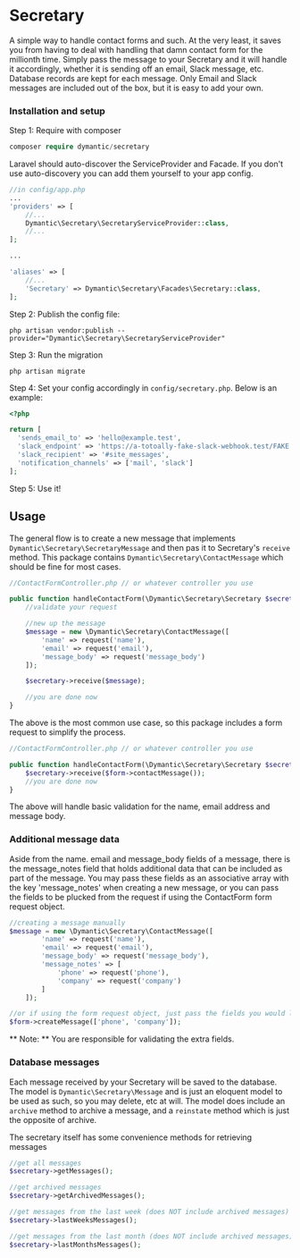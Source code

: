 # Secretary

A simple way to handle contact forms and such. At the very least, it saves you from having to deal with handling that damn contact form for the millionth time. Simply pass the message to your Secretary and it will handle it accordingly, whether it is sending off an email, Slack message, etc. Database records are kept for each message. Only Email and Slack messages are included out of the box, but it is easy to add your own.


### Installation and setup

Step 1: Require with composer

``` php
composer require dymantic/secretary
```

Laravel should auto-discover the ServiceProvider and Facade. If you don't use auto-discovery you can add them yourself to your app config.

``` php
//in config/app.php
...
'providers' => [
    //...
    Dymantic\Secretary\SecretaryServiceProvider::class,
    //...
];

...

'aliases' => [
    //...
    'Secretary' => Dymantic\Secretary\Facades\Secretary::class,
];
```

Step 2: Publish the config file:

```
php artisan vendor:publish --provider="Dymantic\Secretary\SecretaryServiceProvider"
```

Step 3: Run the migration

```
php artisan migrate
```

Step 4: Set your config accordingly in `config/secretary.php`. Below is an example:

```php
<?php

return [
  'sends_email_to' => 'hello@example.test',
  'slack_endpoint' => 'https://a-totoally-fake-slack-webhook.test/FAKE',
  'slack_recipient' => '#site_messages',
  'notification_channels' => ['mail', 'slack']
];
```

Step 5: Use it!

## Usage

The general flow is to create a new message that implements `Dymantic\Secretary\SecretaryMessage` and then pas it to Secretary's `receive` method. This package contains `Dymantic\Secretary\ContactMessage` which should be fine for most cases.

```php
//ContactFormController.php // or whatever controller you use

public function handleContactForm(\Dymantic\Secretary\Secretary $secretary) {
    //validate your request

    //new up the message
    $message = new \Dymantic\Secretary\ContactMessage([
        'name' => request('name'),
        'email' => request('email'),
        'message_body' => request('message_body')
    ]);

    $secretary->receive($message);

    //you are done now
}
```

The above is the most common use case, so this package includes a form request to simplify the process.

```php
//ContactFormController.php // or whatever controller you use

public function handleContactForm(\Dymantic\Secretary\Secretary $secretary, \Dymantic\Secretary\ContactForm $form) {
    $secretary->receive($form->contactMessage());
    //you are done now
}
```

The above will handle basic validation for the name, email address and message body.

### Additional message data

Aside from the name. email and message_body fields of a message, there is the message_notes field that holds additional data that can be included as part of the message. You may pass these fields as an associative array with the key 'message_notes' when creating a new message, or you can pass the fields to be plucked from the request if using the ContactForm form request object.

```php
//creating a message manually
$message = new \Dymantic\Secretary\ContactMessage([
        'name' => request('name'),
        'email' => request('email'),
        'message_body' => request('message_body'),
        'message_notes' => [
            'phone' => request('phone'),
            'company' => request('company')
        ]
    ]);

//or if using the form request object, just pass the fields you would like to take from the request as an array to the contactMessage method
$form->createMessage(['phone', 'company']);
```

** Note: ** You are responsible for validating the extra fields.

### Database messages

Each message received by your Secretary will be saved to the database. The model is `Dymantic\Secretary\Message` and is just an eloquent model to be used as such, so you may delete, etc at will. The model does include an `archive` method to archive a message, and a `reinstate` method which is just the opposite of archive.

The secretary itself has some convenience methods for retrieving messages

```php
//get all messages
$secretary->getMessages();

//get archived messages
$secretary->getArchivedMessages();

//get messages from the last week (does NOT include archived messages)
$secretary->lastWeeksMessages();

//get messages from the last month (does NOT include archived messages)
$secretary->lastMonthsMessages();
```
